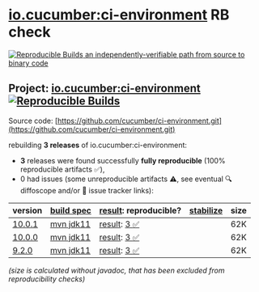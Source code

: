 [io.cucumber:ci-environment](https://central.sonatype.com/artifact/io.cucumber/ci-environment/versions) RB check
=======

[![Reproducible Builds](https://reproducible-builds.org/images/logos/rb.svg) an independently-verifiable path from source to binary code](https://reproducible-builds.org/)

## Project: [io.cucumber:ci-environment](https://central.sonatype.com/artifact/io.cucumber/ci-environment/versions) [![Reproducible Builds](https://img.shields.io/endpoint?url=https://raw.githubusercontent.com/jvm-repo-rebuild/reproducible-central/master/content/io/cucumber/ci-environment/badge.json)](https://github.com/jvm-repo-rebuild/reproducible-central/blob/master/content/io/cucumber/ci-environment/README.md)

Source code: [https://github.com/cucumber/ci-environment.git](https://github.com/cucumber/ci-environment.git)

rebuilding **3 releases** of io.cucumber:ci-environment:
- **3** releases were found successfully **fully reproducible** (100% reproducible artifacts :white_check_mark:),
- 0 had issues (some unreproducible artifacts :warning:, see eventual :mag: diffoscope and/or :memo: issue tracker links):

| version | [build spec](/BUILDSPEC.md) | [result](https://reproducible-builds.org/docs/jvm/): reproducible? | [stabilize](https://github.com/google/oss-rebuild/blob/main/cmd/stabilize/README.md) | size |
| -- | --------- | ------ | ------ | -- |
| [10.0.1](https://central.sonatype.com/artifact/io.cucumber/ci-environment/10.0.1/pom) | [mvn jdk11](ci-environment-10.0.1.buildspec) | [result](ci-environment-10.0.1.buildinfo): [3 :white_check_mark: ](ci-environment-10.0.1.buildcompare) | | 62K |
| [10.0.0](https://central.sonatype.com/artifact/io.cucumber/ci-environment/10.0.0/pom) | [mvn jdk11](ci-environment-10.0.0.buildspec) | [result](ci-environment-10.0.0.buildinfo): [3 :white_check_mark: ](ci-environment-10.0.0.buildcompare) | | 62K |
| [9.2.0](https://central.sonatype.com/artifact/io.cucumber/ci-environment/9.2.0/pom) | [mvn jdk11](ci-environment-9.2.0.buildspec) | [result](ci-environment-9.2.0.buildinfo): [3 :white_check_mark: ](ci-environment-9.2.0.buildcompare) | | 62K |

<i>(size is calculated without javadoc, that has been excluded from reproducibility checks)</i>
